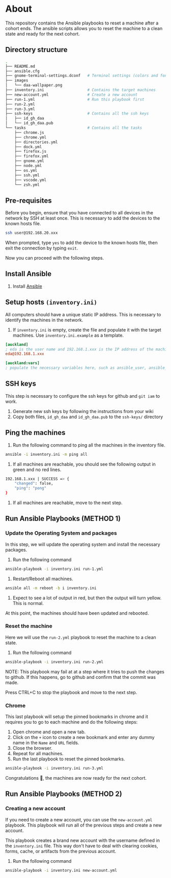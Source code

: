 # About

This repository contains the Ansible playbooks to reset a machine after a cohort ends.
The ansible scripts allows you to reset the machine to a clean state and ready for the next cohort.

## Directory structure

```sh
.
├── README.md
├── ansible.cfg
├── gnome-terminal-settings.dconf   # Terminal settings (colors and fonts)
├── images
│   └── daa-wallpaper.png
├── inventory.ini                   # Contains the target machines
├── new-account.yml                 # Create a new account
├── run-1.yml                       # Run this playbook first
├── run-2.yml
├── run-3.yml
├── ssh-keys                        # Contains all the ssh keys
│   ├── id_gh_daa
│   └── id_gh_daa.pub
└── tasks                           # Contains all the tasks
    ├── chrome.js
    ├── chrome.yml
    ├── directories.yml
    ├── dock.yml
    ├── firefox.js
    ├── firefox.yml
    ├── gnome.yml
    ├── node.yml
    ├── os.yml
    ├── ssh.yml
    ├── vscode.yml
    └── zsh.yml
```

## Pre-requisites

Before you begin, ensure that you have connected to all devices in the network by SSH at least once. This is necessary to add the devices to the known hosts file.

```sh
ssh user@192.168.20.xxx
```

When prompted, type `yes` to add the device to the known hosts file, then exit the connection by typing `exit`.

Now you can proceed with the following steps.

## Install Ansible

1. Install [Ansible](https://docs.ansible.com/ansible/latest/installation_guide/intro_installation.html)

## Setup hosts `(inventory.ini)`

All computers should have a unique static IP address. This is necessary to
identify the machines in the network.

1. If `inventory.ini` is empty, create the file and populate it with the target machines. Use `inventory.ini.example` as a template.

```ini
[auckland]
; eda is the user name and 192.168.1.xxx is the IP address of the machine, where xxx is the unique number for the machine.
eda@192.168.1.xxx

[auckland:vars]
; populate the necessary variables here, such as ansible_user, ansible_ssh_pass, etc.
```

## SSH keys

This step is necessary to configure the ssh keys for github and `git iam` to work.

1. Generate new ssh keys by following the instructions from your wiki
2. Copy both files, `id_gh_daa` and `id_gh_daa.pub` to the `ssh-keys/` directory

## Ping the machines

1. Run the following command to ping all the machines in the inventory file.

```sh
ansible -i inventory.ini -m ping all
```

1. If all machines are reachable, you should see the following output in green
   and no red lines.

```sh
192.168.1.xxx | SUCCESS => {
    "changed": false,
    "ping": "pong"
}
```

1. If all machines are reachable, move to the next step.

## Run Ansible Playbooks (METHOD 1)

### Update the Operating System and packages

In this step, we will update the operating system and install the necessary packages.

1. Run the following command

```sh
ansible-playbook -i inventory.ini run-1.yml
```

1. Restart/Reboot all machines.

```sh
ansible all -m reboot -b i inventory.ini
```

1. Expect to see a lot of output in red, but then the output will turn yellow.
   This is normal.

At this point, the machines should have been updated and rebooted.

### Reset the machine

Here we will use the `run-2.yml` playbook to reset the machine to a clean state.

1. Run the following command

```sh
ansible-playbook -i inventory.ini run-2.yml
```

NOTE: This playbook may fail at at a step where it tries to push the changes
to github. If this happens, go to github and confirm that the commit was made.

Press CTRL+C to stop the playbook and move to the next step.

### Chrome

This last playbook will setup the pinned bookmarks in chrome and it requires
you to go to each machine and do the following steps:

1. Open chrome and open a new tab.
1. Click on the `+` icon to create a new bookmark and enter any dummy name in
   the `Name` and `URL` fields.
1. Close the browser.
1. Repeat for all machines.
1. Run the last playbook to reset the pinned bookmarks.

```sh
ansible-playbook -i inventory.ini run-3.yml
```

Congratulations 🎉, the machines are now ready for the next cohort.

## Run Ansible Playbooks (METHOD 2)

### Creating a new account

If you need to create a new account, you can use the `new-account.yml` playbook.
This playbook will run all of the previous steps and create a new account.

This playbook creates a brand new account with the username defined in the
`inventory.ini` file. This way don't have to deal with clearing cookies, forms,
cache, or artifacts from the previous account.

1. Run the following command

```sh
ansible-playbook -i inventory.ini new-account.yml
```
